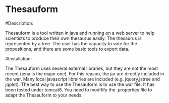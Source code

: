 # Thesauform

#Description: 

Thesauform is a tool written in java and running on a web server to help scientists to produce their own thesaurus 
easily. 
The thesaurus is represented by a tree. The user has the capacity to vote for the propositions, and there are some basic tools to export data.

#Installation: 

The Thesauform uses several external libraries, but they are not the most recent (jena is the major one). For this reason, the jar are directly included in the war.
Many local javascript librairies are included (e.g. jquery,jstree and jqplot).
The best way to use the Thesauform is to use the war file. It has been tested under tomcat8.
You need to modifify the .properties file to adapt the Thesauform to your needs.

